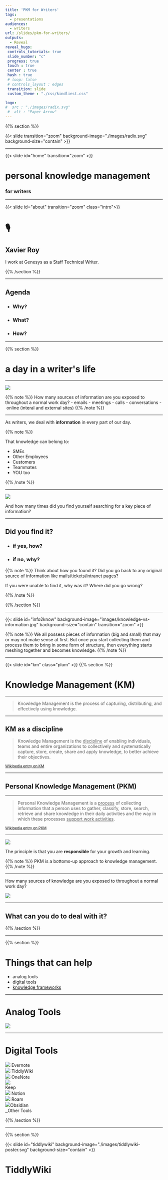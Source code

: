 ```yaml
---
title: 'PKM for Writers'
tags:
  - presentations
audiences:
  - writers
url: /slides/pkm-for-writers/
outputs:
  - Reveal
reveal_hugo:
 controls_tutorials: true
 slide_number: "c"
 progress: true 
 touch : true
 center : true
 hash : true
 # loop: false
 # controls_layout : edges
 transition: slide 
 custom_theme : "./css/kindliest.css"

logo:
#  src : "./images/radix.svg"
 #  alt : "Paper Arrow"
--- 
```




{{% section %}}

{{< slide  transition="zoom" background-image="./images/radix.svg" background-size="contain" >}}



---

{{< slide id="home" transition="zoom" >}}

## <i class="fas fa-brain fa-4x"></i> 

# personal knowledge management 
### for writers 

--- 

{{< slide id="about" transition="zoom" class="intro">}}

# 🎙
## Xavier Roy
I work at Genesys as a Staff Technical Writer.

{{% /section %}}

---


## Agenda 

- ### Why? 
- ### What?
- ### How?


---

{{% section %}}

#  a day in a writer's life

---

![](./images/office.svg) 

{{% note %}}
How many sources of information are you exposed to throughout a normal work day? 
- emails
- meetings
- calls
- conversations
- online (interal and external sites)
{{% /note %}}

---

As writers, we deal with **information** in every part of our day.

{{% note %}}

That knowledge can belong to:
- SMEs
- Other Employees
- Customers
- Teammates
- YOU too 


{{% /note %}}

---

![](./images/search.svg) 

And how many times did you find yourself searching for a key piece of information?

 
---

## Did you find it?

* ### if yes, **how**?
* ### if no, **why**?

{{% note %}}
Think about how you found it? Did you go back to any original source of information like mails/tickets/intranet pages?

If you were unable to find it, why was it?
Where did you go wrong? 


{{% /note %}}



{{% /section %}}

---

{{< slide id="info2know" background-image="images/knowledge-vs-information.jpg" background-size="contain" transition="zoom"  >}}


{{% note %}}
We all possess pieces of information (big and small) that may or may not make sense at first. But once you start collecting them and process them to bring in some form of structure, then everything starts meshing together and becomes knowledge.
{{% /note %}}

---
{{< slide id="km" class="plum" >}}
{{% section %}}

# Knowledge Management (KM)
 
---

>  Knowledge Management is the process of capturing, distributing, and effectively using knowledge.

---

## KM as a discipline

> Knowledge Management is the <u>discipline</u> of enabling individuals, teams and entire organizations to collectively and systematically capture, store, create, share and apply knowledge, to better achieve their objectives. 

<small>[Wikipedia entry on KM](https://en.wikipedia.org/wiki/knowledge_management)</small>

---

## Personal Knowledge Management (PKM)

---

> Personal Knowledge Management is a <u>process</u> of collecting information that a person uses to <highlight>gather, classify, store, search, retrieve and share</highlight> knowledge in their daily activities and  the way in which these processes <u>support work activities</u>. 

<small>[Wikipedia entry on PKM](https://en.wikipedia.org/wiki/Personal_knowledge_management)</small>

---
  
![](./images/growth.svg)

The principle is that you are **responsible** for your growth and learning.

{{% note %}}
PKM is a bottoms-up approach to knowledge management.
{{% /note %}}

---

How many sources of <highlight>knowledge</highlight> are you exposed to throughout a normal work day?

![](./images/data-points.svg)


---

## What can you do to deal with it?



{{% /section %}} 


---
{{% section %}} 

# Things that can help

* analog tools
* digital tools
* [knowledge frameworks](#knowledgeframeworks)

---
   
# Analog Tools

![](./images/notebook-blue.svg)



---

# Digital Tools

<div class="flex-container">
<div class="flex-item"><a href="https://evernote.com/"><img class="thumbnail" src="./images/evernote.svg" /></a>
   Evernote </div>

<div class="flex-item"><a href="https://tiddlywiki.com"><img class="thumbnail" src="./images/tiddlywiki.svg" /></a>
   TiddlyWiki </div>

 <div class="flex-item"><a href="https://www.onenote.com/"><img class="thumbnail" src="./images/onenote.svg" /></a> 
  OneNote  </div>

 <div class="flex-item"><a href="https://keep.google.com/"><img class="thumbnail" src="./images/keep.svg" /></a><br />Keep</div>
</div>
<div class="flex-container">
 <div class="flex-item">
        <a href="https://www.notion.so/"><img class="thumbnail" src="./images/notion.svg" /></a>
        Notion</div>
  <div class="flex-item">
        <a href="https://roamresearch.com/"><img class="thumbnail" src="./images/roam.png" /></a>
        Roam </div>
  <div class="flex-item">
        <a href="https://obsidian.md/"><img class="thumbnail" src="./images/obsidian.png" /></a>Obsidian</div>

  <div class="flex-item">
        <a href="#"><i class="far fa-file-alt fa-3x"></i>&nbsp;<i class="fas fa-file-word fa-3x"></i>&nbsp;<i class="fas fa-file-excel fa-3x"></i></a>Other Tools</div>
</div>


{{% /section %}} 

---

{{% section %}}

{{< slide id="tiddlywiki" background-image="./images/tiddlywiki-poster.svg" background-size="contain" >}}

# TiddlyWiki

## &nbsp;
## &nbsp;
## &nbsp;
## &nbsp;



---

## what is TiddlyWiki?

TiddlyWiki is a powerful *non-linear* note-taking tool that helps you collect and structure any kind of information and work with it to get stuff done.

It is a wiki-in-a-page.

---


Think of TiddlyWiki as a file drawer of notecards. 


The notecards are called *tiddlers*. 


The notecards are linked with each other through wiki links.


---

## Use-cases 

- Documentation
 
- Journaling

- Learning Log



* <highlight>Task/Project management</highlight>
  
* Commonplacing book
  
* Review tracker


---
## Demo 
## ![](./images/demo.svg)



---

1. Download an empty TiddlyWiki from [tiddlywiki.com](https://tiddlywiki.com).
2. (_Optional_) Install [Timimi](https://ibnishak.github.io/Timimi/).  
3. Show features. 
4. Install plugins. ([Project Manager](https://nicolas.petton.fr/tw/project-manager.html) and [Daily Notes](https://akhater.github.io/drift/#Plugin%20-%20Daily%20Notes))

---

# why?

---

{{< slide >}}

## Longevity ⏳

<div class="row">
<div class="column">

- The [first release](https://classic.tiddlywiki.com/firstversion.html)  was in Sep 2004.
- A newer modern version, called **TW5** was released in Dec 2013.
- The older version still works fine and is renamed as **TW Classic**.

> Tiddlers created a decade ago still work. 
  </div>

<div class="column" data-markdown>
![](./images/calendar.svg) 
  </div>
</div>

{{% note %}}
* Sixteen years later, it still works.
* Unlike most other tools, this is a single file that can live anywhere, on the web, on your computer, on your phone, or on a portable media
* You can put the file on a usb or a doc sharing site like Dropbox or onedrive and access it anywhere.
{{% /note %}}

---

# Atomicity ⚛️

<div class="row">
<div class="column">

![](./images/notepad.svg)

</div>
<div class="column">

* One tiddler for one note or thought works best.
* Everything in TW is a tiddler. (I mean everything)

> Tiddlers are the fundamental units of information.

</div>

</div>

---

# Usability ✔️

<div class="row">
<div class="column">

![](./images/usability.svg)

</div>
<div class="column">

* Easy to customise and adapt
* Switch between wiki markup/markdown/rich text

> Easy to learn, easy to use

</div>

</div>

---


## Adaptability 🌊

<div class="row">
<div class="column" data-markdown>
- Notetaking
- Journaling / Blogging
- Task Management
- Longform writing (Essays and Novels)
- Inventory (recipes, personal library, contacts, music collection)
- Zettelkasten
-And a whole lot of plugins
</div>
<div class="column" data-markdown>
![](./images/adaptability.svg)
</div>
</div>


---

## Portability 💼

<div class="row">
<div class="column">

- Works with any web browser.
- Store in a disk / network / cloud storage / mobile device.

> Carry it anywhere and everywhere


</div>
<div class="column" data-markdown>
![](./images/portability.svg)
</div>
</div>




---

## Community 🧑‍🤝‍🧑🏘️


<div class="row">
<div class="column">

- Help is a Google Group away
- No question is stupid
- Everyone helps including the developer

> One of the best online communities ever

</div>
<div class="column" data-markdown>
![](./images/community.svg)
</div>
</div>


---

## Security 🔐

<div class="row">
<div class="column">

- Unless you share, no one can access.
- Encryption available for the entire wiki.

> Your data stays with you.

</div>
<div class="column" data-markdown>
![](./images/security.svg)
</div>
</div>



{{% /section %}}

---





<!-- 

{{% section %}}

{{< slide id="obsidian"  >}}

# Obsidian

![](./images/obsidian-logo.png)



---

## what is Obsidian?

Obsidian is a powerful knowledge base that works on top of
a local folder of plain text Markdown files.


---

Think of it as a <highlight>personal knowledge base</highlight> or your <highlight>second brain</highlight>.

- Local-first and plain text
- Links as first-class citizen
- Super extensible with plugins/themes

> An IDE for your notes

{{% /section %}}


--> 

---

{{% section %}}

{{< slide id="knowledgeframeworks" >}}

# Knowledge Frameworks

- Commonplacing Book
- Zettelkasten
- PARA (Projects, Areas, Resources, Archive)
- IMF (Index, Maps, and Framework)



---

## Commonplacing Books


<div class="row">
<div class="column">

![](./images/notes.svg)

</div>
<div class="column">

- Commonplace Books were the original KM tool. <small>Also known as commonplace books</small>

> a central resource or depository for ideas, quotes, anecdotes, observations and information

- Marcus Aurelius >> Thomas Jefferson >> Napoleon >> Bill Gates  


</div>

</div>




---

## Zettelkasten



<div class="row">
<div class="column">

![](./images/filing-system.svg)

</div>
<div class="column">

- A Zettelkasten is an idea of storing and organizing your knowledge.
German for _slip box_.
- Pioneered by a German sociologist, Niklas Luhmann.
- A Zettelkasten can be analog or digital. Luhman wrote over 90000 notes on small slips of paper. 



</div>

</div>

---

## PARA

- P.A.R.A. stands for Projects — Areas — Resources — Archives.
- Introduced by [Tiago Forte](https://fortelabs.co/), a productivity expert.
- Emphasis on sorting information by actionability rather than category. 
- This system can be useful if you are organizing information as part of a project management system. 
- More about [The PARA Method](https://fortelabs.co/blog/para/)


---

## IMF (Index, Maps, and Framework)

- IMF stands for Index, Maps of Content, and Fluid Frameworks
- Designed by Nick Milo
- A framework for arranging knowledge for research, or just personal use, in a way that provides multiple pathways for finding what you seek. 


{{% /section %}}

---

{{< slide background-image="./images/data-insight.jpeg" background-size="contain" id="data2wisdom" >}}

---

{{< slide id="end" transition="zoom" >}}

<i class="fas fa-brain fa-2x"></i> 

## personal knowledge management
&nbsp;
### Xavier Roy


>Personal: <i class="fas fa-globe">&nbsp;</i>[xavierroy.com](https://xavierroy.com)  &nbsp; &nbsp;  <i class="fab fa-twitter">&nbsp;</i>[@xavierroy](https://twitter.com/xavierroy)

>UA & UX:  <i class="fas fa-globe">&nbsp;</i>[paperarrow.com](https://paperarrow.com)  &nbsp;  &nbsp; <i class="fab fa-twitter">&nbsp;</i>[@paperarrow](https://twitter.com/paperarrow)

